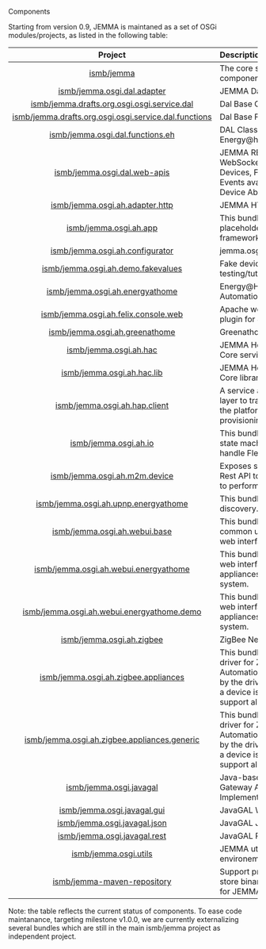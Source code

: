 Components
<!-- Remember: the first line always goes with the title-->
<!-- Please use h3 headers (###) inside these files -->

Starting from version 0.9, JEMMA is maintaned as a set of OSGi modules/projects, as listed in the following table:

<div class="jemmahwtablesfather">

| Project | Description | Version |
| :------:|:------------|:-----:|
| [ismb/jemma](https://github.com/ismb/jemma) | The core set of JEMMA components | 1.0.0-rc0 |
| [ismb/jemma.osgi.dal.adapter](https://github.com/ismb/jemma.osgi.dal.adapter) | JEMMA Dal Adapter | 1.1.1 |
| [ismb/jemma.drafts.org.osgi.osgi.service.dal](https://github.com/ismb/jemma.drafts.org.osgi.osgi.service.dal) | Dal Base Classes (draft) | 1.0.1 |
| [ismb/jemma.drafts.org.osgi.osgi.service.dal.functions](https://github.com/ismb/jemma.drafts.org.osgi.osgi.service.dal.functions) | Dal Base Functions (draft) | 1.0.1 |
| [ismb/jemma.osgi.dal.functions.eh](https://github.com/ismb/jemma.osgi.dal.functions.eh) | DAL Classes Functions for Energy@home devicess | 1.0.1 |
| [ismb/jemma.osgi.dal.web-apis](https://github.com/ismb/jemma.osgi.dal.web-apis) | JEMMA REST and WebSocket API to access Devices, Functions and Events available in OSGi Device Abstraction Layer | 2.0.1 |
| [ismb/jemma.osgi.ah.adapter.http](https://github.com/ismb/jemma.osgi.ah.adapter.http) | JEMMA HTTP AH Adapter | 2.0.4 |
| [ismb/jemma.osgi.ah.app](https://github.com/ismb/jemma.osgi.ah.app) | This bundle is just a placeholder for the whole framework version | 3.3.1 |
| [ismb/jemma.osgi.ah.configurator](https://github.com/ismb/jemma.osgi.ah.configurator) | jemma.osgi.ah.configurator | 1.0.8 |
| [ismb/jemma.osgi.ah.demo.fakevalues](https://github.com/ismb/jemma.osgi.ah.demo.fakevalues) | Fake devices for JEMMA testing/tutorials | 0.1.2 |
| [ismb/jemma.osgi.ah.energyathome](https://github.com/ismb/jemma.osgi.ah.energyathome) | Energy@Home Home Automation bundle | 2.2.31 |
| [ismb/jemma.osgi.ah.felix.console.web](https://github.com/ismb/jemma.osgi.ah.felix.console.web) | Apache web console plugin for Jemma | 1.0.10 |
| [ismb/jemma.osgi.ah.greenathome](https://github.com/ismb/jemma.osgi.ah.greenathome) | Greenathome Appliance | 2.1.21 |
| [ismb/jemma.osgi.ah.hac](https://github.com/ismb/jemma.osgi.ah.hac) | JEMMA Home Automation Core services | 3.1.4 |
| [ismb/jemma.osgi.ah.hac.lib](https://github.com/ismb/jemma.osgi.ah.hac.lib) | JEMMA Home Automation Core libraries | 3.1.5 |
| [ismb/jemma.osgi.ah.hap.client](https://github.com/ismb/jemma.osgi.ah.hap.client) | A service adding a reliable layer to transfer data from the platform to the provisioning server | 1.2.16 |
| [ismb/jemma.osgi.ah.io](https://github.com/ismb/jemma.osgi.ah.io) | This bundles implements a state machine to properly handle FlexGateway's leds | 1.0.17 |
| [ismb/jemma.osgi.ah.m2m.device](https://github.com/ismb/jemma.osgi.ah.m2m.device) | Exposes stateless XML Rest API to send data and to perform queries. | 1.2.16 |
| [ismb/jemma.osgi.ah.upnp.energyathome](https://github.com/ismb/jemma.osgi.ah.upnp.energyathome) | This bundle allows UPnP discovery. | 1.0.2 |
| [ismb/jemma.osgi.ah.webui.base](https://github.com/ismb/jemma.osgi.ah.webui.base) | This bundles base common utilities to the web interfaces. | 2.0.13 |
| [ismb/jemma.osgi.ah.webui.energyathome](https://github.com/ismb/jemma.osgi.ah.webui.energyathome) | This bundle provides a web interface to configure appliances and the entire system. | 1.0.61 |
| [ismb/jemma.osgi.ah.webui.energyathome.demo](https://github.com/ismb/jemma.osgi.ah.webui.energyathome.demo) | This bundle provides a web interface to configure appliances and the entire system. | 1.0.46 |
| [ismb/jemma.osgi.ah.zigbee](https://github.com/ismb/jemma.osgi.ah.zigbee) | ZigBee Network Manager | 2.1.27 |
| [ismb/jemma.osgi.ah.zigbee.appliances](https://github.com/ismb/jemma.osgi.ah.zigbee.appliances) | This bundle is a generic driver for ZigBee Home Automation devices used by the driver locator when a device is discovered to support all its clusters. | 1.0.3 |
| [ismb/jemma.osgi.ah.zigbee.appliances.generic](https://github.com/ismb/jemma.osgi.ah.zigbee.appliances.generic) | This bundle is a generic driver for ZigBee Home Automation devices used by the driver locator when a device is discovered to support all its clusters. | 1.0.3 |
| [ismb/jemma.osgi.javagal](https://github.com/ismb/jemma.osgi.javagal) | Java-based ZigBee Gateway Abstraction Layer Implementation | 2.0.9 |
| [ismb/jemma.osgi.javagal.gui](https://github.com/ismb/jemma.osgi.javagal.gui) | JavaGAL Web GUI | 1.0.6 |
| [ismb/jemma.osgi.javagal.json](https://github.com/ismb/jemma.osgi.javagal.json) | JavaGAL JSON interfaces | 1.0.2 |
| [ismb/jemma.osgi.javagal.rest](https://github.com/ismb/jemma.osgi.javagal.rest) | JavaGAL REST interfaces | 1.0.1 |
| [ismb/jemma.osgi.utils](https://github.com/ismb/jemma.osgi.utils) | JEMMA utils for OSGi environemnt | 1.0.7 |
| [ismb/jemma-maven-repository](https://github.com/ismb/jemma-maven-repository) | Support project used to store binary dependencies for JEMMA. | 1.0.0 |




</div>

Note: the table reflects the current status of components. 
To ease code maintanance, targeting milestone v1.0.0, we are currently externalizing several bundles which are still in the main ismb/jemma project as independent project.





